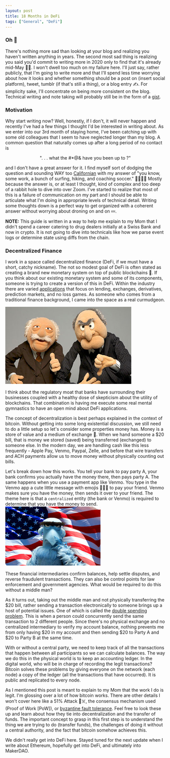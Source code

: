 ```yaml
---
layout: post
title: 18 Months in DeFi 
tags: ["General", "DeFi"]
---
```

### Oh 💩
There's nothing more sad than looking at your blog and realizing you haven't written anything in years. The second most sad thing is realizing you said you'd commit to writing more in 2020 only to find that it's already mid-May 🤦‍♂️. I won't dwell too much on my failure here. I'll just say, rather publicly, that I'm going to write more and that I'll spend less time worrying about how it looks and whether something should be a post on (insert social platform), tweet, tumblr (if that's still a thing), or a blog entry ✍️. For simplicity sake, I'll concentrate on being more consistent on the blog. Technical writing and note taking will probably still be in the form of a [gist](https://gist.github.com/yaoandrew/345fc726d6117b7175f518a31bad70e7).
### Motivation
Why start writing now? Well, honestly, if I don't, it will never happen and recently I've had a few things I thought I'd be interested in writing about. As we enter into our 3rd month of staying home, I've been catching up with some old colleagues that I seem to have neglected longer than my blog. A common question that naturally comes up after a long period of no contact is

<p align="center">". . . what the #*@& have you been up to ?"</p>

and I don't have a great answer for it. I find myself sort of dodging the question and sounding WAY too [Californian](https://youtu.be/Tt-tG6ufH90?t=100) with my answer of "you know, some work, a bunch of surfing, hiking, and coaching soccer." 🌴🏄‍♂️🥾 Mostly because the answer is, or at least I thought, kind of complex and too deep of a rabbit hole to dive into over Zoom. I've started to realize that most of this is a failure of communication on my part and I should be able to articulate what I'm doing in appropriate levels of technical detail. Writing some thoughts down is a perfect way to get organized with a coherent answer without worrying about droning on and on 💤. 

**NOTE:** This guide is written in a way to help me explain to my Mom that I didn't spend a career catering to drug dealers initially at a Swiss Bank and now in crypto. It is not going to dive into technicals like how we parse event logs or determine state using diffs from the chain.

### Decentralized Finance
I work in a space called decentralized finance (DeFi, if we must have a short, catchy nickname). The not so modest goal of DeFi is often stated as creating a brand new monetary system on top of public blockchains 🧐. If you think about our existing monetary system and some of its components, someone is trying to create a version of this in DeFi. Within the industry there are varied [applications](https://pixelplex.io/blog/top-12-ethereum-defi-lending-dex-payment/) that focus on lending, exchanges, derivatives, prediction markets, and no loss games. As someone who comes from a traditional finance background, I came into the space as a real curmudgeon. 

![Statler and Waldorf](../images/statler-and-waldorf.png
)

I think about the regulatory moat that banks have surrounding their businesses coupled with a healthy dose of skepticism about the utility of blockchains. That combination is having me execute some real mental gymnastics to have an open mind about DeFi applications.

The concept of decentralization is best perhaps explained in the context of bitcoin. Without getting into some long existential discussion, we still need to do a little setup so let's consider some properties money has. Money is a store of value and a medium of exchange 💸. When we hand someone a $20 bill, that is money we stored (saved) being transferred (exchanged) to someone else. In the modern day, we are handling cash like this less frequently - Apple Pay, Venmo, Paypal, Zelle, and before that wire transfers and ACH payments allow us to move money without physically counting out bills.

Let's break down how this works. You tell your bank to pay party A, your bank confirms you actually have the money there, then pays party A. The same happens when you use a payment app like Venmo. You type in the Venmo app a cute little message with emojis 🍕🍻🎉 to pay your friend. Venmo makes sure you have the money, then sends it over to your friend. The theme here is that a `centralized` entity (the bank or Venmo) is required to determine that you have the money to send. 
![Sam the Eagle](../images/sam-the-eagle.jpg)

These financial intermediaries confirm balances, help settle disputes, and reverse fraudulent transactions. They can also be control points for law enforcement and government agencies. What would be required to do this without a middle man?

As it turns out, taking out the middle man and not physically transferring the $20 bill, rather sending a transaction electronically to someone brings up a host of potential issues. One of which is called the [double spending problem](http://blogs.cornell.edu/info4220/2013/03/29/bitcoin-and-the-double-spending-problem/). This is when a person could concurrently send the same transaction to 2 different people. Since there's no physical exchange and no centralized intermediary to verify my account balance, nothing prevents me from only having $20 in my account and then sending $20 to Party A and $20 to Party B at the same time.

With or without a central party, we need to keep track of all the transactions that happen between all participants so we can calculate balances. The way we do this in the physical world is to keep an accounting ledger. In the digital world, who will be in charge of recording the legit transactions? Bitcoin solves these problems by giving everyone on the network (each node) a copy of the ledger (all the transactions that have occurred). It is public and replicated to every node.

As I mentioned this post is meant to explain to my Mom that the work I do is legit. I'm glossing over a lot of how bitcoin works. There are other details I won't cover here like a 51% Attack 👺☠️, the consensus mechanism used (Proof of Work [PoW]), or [byzantine fault tolerance](https://www.nasdaq.com/articles/byzantine-fault-tolerance-key-blockchains-2017-06-29). Feel free to look these up and learn about how they tie into decentralization and the transfer of funds. The important concept to grasp in this first step is to understand the thing we are trying to do (transfer funds), the challenges of doing it without a central authority, and the fact that bitcoin somehow achieves this.

We didn't really get into DeFi here. Stayed tuned for the next update when I write about Ethereum, hopefully get into DeFi, and ultimately into MakerDAO.